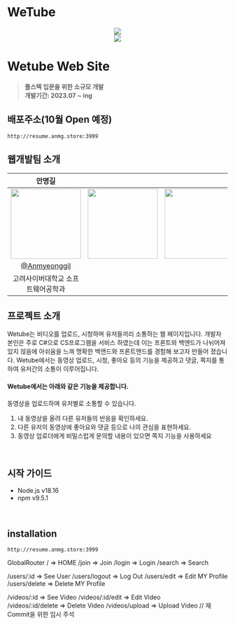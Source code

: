 # WeTube 

<div align="center">
<img src="http://resume.anmg.store/clickonce/file/wetube/wetubeLogo.png">
</div>
<div align="center">
<img src="https://hits.seeyoufarm.com/api/count/incr/badge.svg?url=https://github.com/Munggill/hit-counter"/>
</div>
 

# Wetube Web Site
> **풀스텍 입문을 위한 소규모 개발** <br/> **개발기간: 2023.07 ~ ing**


## 배포주소(10월 Open 예정)
 
```
http://resume.anmg.store:3999
```

## 웹개발팀 소개

|      안명길       |                   |                |                                                                                                               
| :------------------------------------------------------------------------------: | :---------------------------------------------------------------------------------------------------------------------------------------------------: | :---------------------------------------------------------------------------------------------------------------------------------------------------------------------------------------------------: | 
|   <img width="160px" src="http://resume.anmg.store/clickonce/file/anmg.jpg" />    |                      <img width="160px" src="http://resume.anmg.store/clickonce/file/white.png" />    |                   <img width="160px" src="http://resume.anmg.store/clickonce/file/white.png"/>   |
|   [@Anmyeonggil](https://github.com/Munggill)   |      |   |
| 고려사이버대학교 소프트웨어공학과 |  |  |

## 프로젝트 소개
Wetube는 비디오를 업로드, 시청하며 유저들끼리 소통하는 웹 페이지입니다. 개발자 본인은 주로 C#으로 CS프로그램을 서비스 하였는데 이는 프론트와 백앤드가 나뉘어져있지 않음에 아쉬움을 느껴 명확한 백앤드와 프론트앤드를 경험해 보고자 만들어 졌습니다. Wetube에서는 동영상 업로드, 시청, 좋아요 등의 기능을 제공하고 댓글, 쪽지를 통하여 유저간의 소통이 이루어집니다.

#### Wetube에서는 아래와 같은 기능을 제공합니다.

동영상을 업로드하며 유저별로 소통할 수 있습니다.
1. 내 동영상을 올려 다른 유저들의 반응을 확인하세요.
2. 다른 유저의 동영상에 좋아요와 댓글 등으로 나의 관심을 표현하세요.
3. 동영상 업로더에게 비밀스럽게 문의할 내용이 있으면 쪽지 기능을 사용하세요

   
<br>

## 시작 가이드
* Node.js v18.16
* npm v9.5.1

<br>

## installation

```
http://resume.anmg.store:3999
```



GlobalRouter
/ => HOME
/join => Join
/login => Login
/search => Search

/users/:id => See User
/users/logout => Log Out
/users/edit => Edit MY Profile
/users/delete => Delete MY Profile

/videos/:id => See Video
/videos/:id/edit => Edit Video  
/videos/:id/delete => Delete Video
/videos/upload => Upload Video
// 재 Commit을 위한 임시 주석
